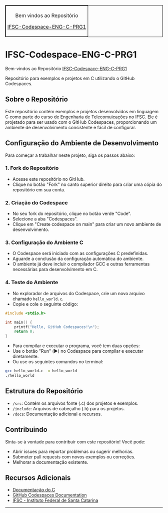 <table align="center" border="1" cellpadding="5" cellspacing="0" style="border-collapse: collapse; border: 1px solid black;">
  <tr>
    <td style="border: 1px solid black; padding: 5px;">
      <p style="text-align: center;">Bem vindos ao Repositório</p>
      <p style="text-align: center;"><a href="https://rmayormartins.github.io/" target="_blank">IFSC-Codespace-ENG-C-PRG1</a></p>
    </td>
  </tr>
</table>

# IFSC-Codespace-ENG-C-PRG1

Bem-vindos ao Repositório [IFSC-Codespace-ENG-C-PRG1](https://rmayormartins.github.io/)

Repositório para exemplos e projetos em C utilizando o GitHub Codespaces.

## Sobre o Repositório

Este repositório contém exemplos e projetos desenvolvidos em linguagem C como parte do curso de Engenharia de Telecomuicações no IFSC. Ele é projetado para ser usado com o GitHub Codespaces, proporcionando um ambiente de desenvolvimento consistente e fácil de configurar.

## Configuração do Ambiente de Desenvolvimento

Para começar a trabalhar neste projeto, siga os passos abaixo:

### 1. Fork do Repositório

- Acesse este repositório no GitHub.
- Clique no botão "Fork" no canto superior direito para criar uma cópia do repositório em sua conta.

### 2. Criação do Codespace

- No seu fork do repositório, clique no botão verde "Code".
- Selecione a aba "Codespaces".
- Clique em "Create codespace on main" para criar um novo ambiente de desenvolvimento.

### 3. Configuração do Ambiente C

- O Codespace será iniciado com as configurações C predefinidas.
- Aguarde a conclusão da configuração automática do ambiente.
- O ambiente já deve incluir o compilador GCC e outras ferramentas necessárias para desenvolvimento em C.

### 4. Teste do Ambiente

- No explorador de arquivos do Codespace, crie um novo arquivo chamado `hello_world.c`.
- Copie e cole o seguinte código:

```c
#include <stdio.h>

int main() {
    printf("Hello, GitHub Codespaces!\n");
    return 0;
}
```

- Para compilar e executar o programa, você tem duas opções:
- Use o botão "Run" (▶️) no Codespace para compilar e executar diretamente.
- Ou use os seguintes comandos no terminal:

```bash
gcc hello_world.c -o hello_world
./hello_world
```

## Estrutura do Repositório

- `/src`: Contém os arquivos fonte (.c) dos projetos e exemplos.
- `/include`: Arquivos de cabeçalho (.h) para os projetos.
- `/docs`: Documentação adicional e recursos.

## Contribuindo

Sinta-se à vontade para contribuir com este repositório! Você pode:

- Abrir issues para reportar problemas ou sugerir melhorias.
- Submeter pull requests com novos exemplos ou correções.
- Melhorar a documentação existente.

## Recursos Adicionais

- [Documentação do C](https://devdocs.io/c/)
- [GitHub Codespaces Documentation](https://docs.github.com/en/codespaces)
- [IFSC - Instituto Federal de Santa Catarina](https://www.ifsc.edu.br/)

---

